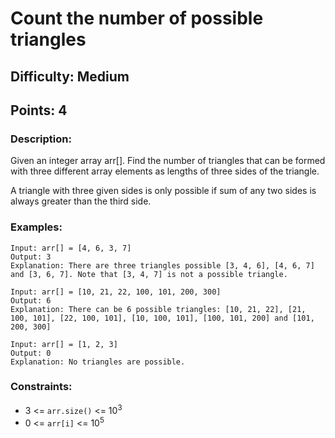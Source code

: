 # Count the number of possible triangles
## Difficulty: Medium
## Points: 4
### Description:
Given an integer array arr[]. Find the number of triangles that can be formed with three different array elements as lengths of three sides of the triangle. 

A triangle with three given sides is only possible if sum of any two sides is always greater than the third side.

### Examples:
```
Input: arr[] = [4, 6, 3, 7]
Output: 3
Explanation: There are three triangles possible [3, 4, 6], [4, 6, 7] and [3, 6, 7]. Note that [3, 4, 7] is not a possible triangle.  
```
```
Input: arr[] = [10, 21, 22, 100, 101, 200, 300]
Output: 6
Explanation: There can be 6 possible triangles: [10, 21, 22], [21, 100, 101], [22, 100, 101], [10, 100, 101], [100, 101, 200] and [101, 200, 300]
```
```
Input: arr[] = [1, 2, 3]
Output: 0
Explanation: No triangles are possible.
```

### Constraints:
- 3 <= `arr.size()` <= 10<sup>3</sup>
- 0 <= `arr[i]` <= 10<sup>5</sup>